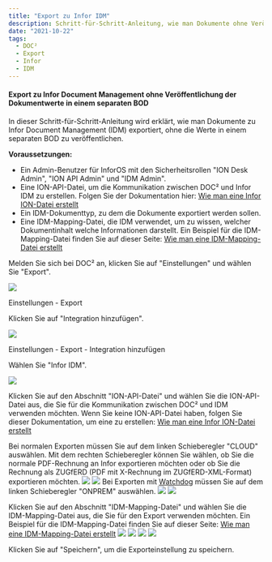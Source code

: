 ```yaml
---
title: "Export zu Infor IDM"
description: Schritt-für-Schritt-Anleitung, wie man Dokumente ohne Veröffentlichung der Werte in einem separaten BOD zu Infor Document Management (IDM) exportiert.
date: "2021-10-22"
tags:
  - DOC²
  - Export
  - Infor
  - IDM
---
```


#### Export zu Infor Document Management ohne Veröffentlichung der Dokumentwerte in einem separaten BOD

In dieser Schritt-für-Schritt-Anleitung wird erklärt, wie man Dokumente zu Infor Document Management (IDM) exportiert, ohne die Werte in einem separaten BOD zu veröffentlichen.

**Voraussetzungen:**

- Ein Admin-Benutzer für InforOS mit den Sicherheitsrollen "ION Desk Admin", "ION API Admin" und "IDM Admin".
- Eine ION-API-Datei, um die Kommunikation zwischen DOC² und Infor IDM zu erstellen. Folgen Sie der Dokumentation hier: [Wie man eine Infor ION-Datei erstellt](/doc2/export/create-a-infor-ion-file/)
- Ein IDM-Dokumenttyp, zu dem die Dokumente exportiert werden sollen.
- Eine IDM-Mapping-Datei, die IDM verwendet, um zu wissen, welcher Dokumentinhalt welche Informationen darstellt. Ein Beispiel für die IDM-Mapping-Datei finden Sie auf dieser Seite: [Wie man eine IDM-Mapping-Datei erstellt](/doc2/export/how-to-create-a-idm-mapping-file/)

Melden Sie sich bei DOC² an, klicken Sie auf "Einstellungen" und wählen Sie "Export".

![](/_images/doc2/ExportToInforIDM_1.png)

Einstellungen - Export

Klicken Sie auf "Integration hinzufügen".

![](/_images/doc2/ExportToInforIDM_2.png)

Einstellungen - Export - Integration hinzufügen

Wählen Sie "Infor IDM".

![](/_images/doc2/ExportToInforIDM_3.png)

Klicken Sie auf den Abschnitt "ION-API-Datei" und wählen Sie die ION-API-Datei aus, die Sie für die Kommunikation zwischen DOC² und IDM verwenden möchten. Wenn Sie keine ION-API-Datei haben, folgen Sie dieser Dokumentation, um eine zu erstellen: [Wie man eine Infor ION-Datei erstellt](/doc2/export/create-a-infor-ion-file/)

Bei normalen Exporten müssen Sie auf dem linken Schieberegler "CLOUD" auswählen. Mit dem rechten Schieberegler können Sie wählen, ob Sie die normale PDF-Rechnung an Infor exportieren möchten oder ob Sie die Rechnung als ZUGfERD (PDF mit X-Rechnung im ZUGfERD-XML-Format) exportieren möchten.
![](/_images/doc2/ExportToInforIDM_4_PDF_Cloud.png)
![](/_images/doc2/ExportToInforIDM_4_ZUGfERD_Cloud.png)
Bei Exporten mit [Watchdog](/doc2/fileshare/) müssen Sie auf dem linken Schieberegler "ONPREM" auswählen.
![](/_images/doc2/ExportToInforIDM_4_PDF_OnPrem.png)
![](/_images/doc2/ExportToInforIDM_4_ZUGfERD_OnPrem.png)

Klicken Sie auf den Abschnitt "IDM-Mapping-Datei" und wählen Sie die IDM-Mapping-Datei aus, die Sie für den Export verwenden möchten.
Ein Beispiel für die IDM-Mapping-Datei finden Sie auf dieser Seite: [Wie man eine IDM-Mapping-Datei erstellt](/doc2/export/how-to-create-a-idm-mapping-file/)
![](/_images/doc2/ExportToInforIDM_5_PDF_Cloud.png)
![](/_images/doc2/ExportToInforIDM_5_ZUGfERD_Cloud.png)
![](/_images/doc2/ExportToInforIDM_5_PDF_OnPrem.png)
![](/_images/doc2/ExportToInforIDM_5_ZUGfERD_OnPrem.png)

Klicken Sie auf "Speichern", um die Exporteinstellung zu speichern.